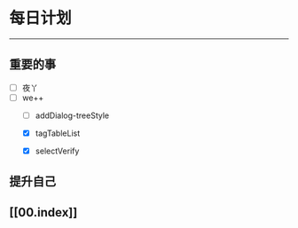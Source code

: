 
# 每日计划
---
## 重要的事

- [ ]  夜丫
- [ ]  we++
    - [ ] addDialog-treeStyle
    - [x] tagTableList
    - [x] selectVerify




## 提升自己

  



## [[00.index]]










